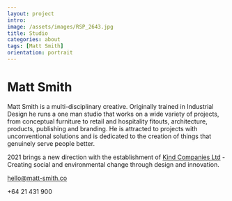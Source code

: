 ```yaml
---
layout: project
intro: 
image: /assets/images/RSP_2643.jpg
title: Studio
categories: about
tags: [Matt Smith]
orientation: portrait
---
```


# Matt Smith

Matt Smith is a multi-disciplinary creative. Originally trained in Industrial Design he runs a one man studio that works on a wide variety of projects, from conceptual furniture to retail and hospitality fitouts, architecture, products, publishing and branding. He is attracted to projects with unconventional solutions and is dedicated to the creation of things that genuinely serve people better. 

2021 brings a new direction with the establishment of <a href="https://www.kindco.ltd/" target="_blank">Kind Companies Ltd</a> - Creating social and environmental change through design and innovation.

[hello@matt-smith.co](mailto:hello@matt-smith.co) 

+64 21 431 900
